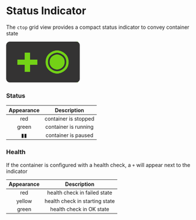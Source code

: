 # Status Indicator

The `ctop` grid view provides a compact status indicator to convey container state

<img width="200px" src="img/status.png" alt="ctop"/>

### Status

<span align="center">

Appearance | Description
--- | ---
red | container is stopped
green | container is running
▮▮ | container is paused

</span>

### Health
If the container is configured with a health check, a `+` will appear next to the indicator

<span align="center">

Appearance | Description
--- | ---
red | health check in failed state
yellow | health check in starting state
green | health check in OK state

</span>
